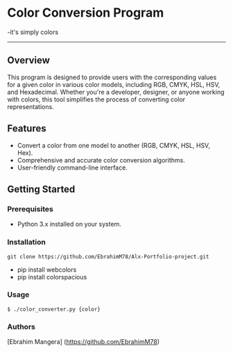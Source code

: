 # Color Conversion Program
-it's simply colors

****
## Overview

This program is designed to provide users with the corresponding values for a given color in various color models, including RGB, CMYK, HSL, HSV, and Hexadecimal. Whether you're a developer, designer, or anyone working with colors, this tool simplifies the process of converting color representations.

## Features

- Convert a color from one model to another (RGB, CMYK, HSL, HSV, Hex).
- Comprehensive and accurate color conversion algorithms.
- User-friendly command-line interface.

## Getting Started

### Prerequisites

- Python 3.x installed on your system.

### Installation

```` git clone https://github.com/EbrahimM78/Alx-Portfolio-project.git ````

- pip install webcolors
- pip install colorspacious

### Usage

```$ ./color_converter.py {color} ```

### Authors

[Ebrahim Mangera] (https://github.com/EbrahimM78)
